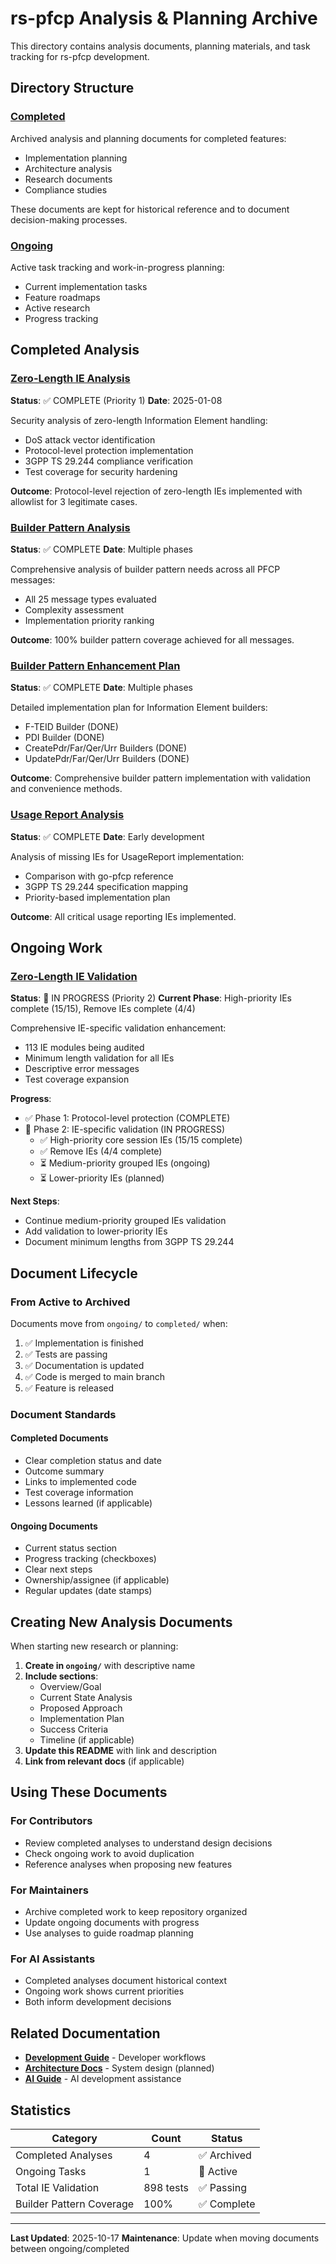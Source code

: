 # rs-pfcp Analysis & Planning Archive

This directory contains analysis documents, planning materials, and task tracking for rs-pfcp development.

## Directory Structure

### [Completed](completed/)
Archived analysis and planning documents for completed features:
- Implementation planning
- Architecture analysis
- Research documents
- Compliance studies

These documents are kept for historical reference and to document decision-making processes.

### [Ongoing](ongoing/)
Active task tracking and work-in-progress planning:
- Current implementation tasks
- Feature roadmaps
- Active research
- Progress tracking

## Completed Analysis

### [Zero-Length IE Analysis](completed/zero-length-ie-analysis.md)
**Status**: ✅ COMPLETE (Priority 1)
**Date**: 2025-01-08

Security analysis of zero-length Information Element handling:
- DoS attack vector identification
- Protocol-level protection implementation
- 3GPP TS 29.244 compliance verification
- Test coverage for security hardening

**Outcome**: Protocol-level rejection of zero-length IEs implemented with allowlist for 3 legitimate cases.

### [Builder Pattern Analysis](completed/builder-pattern-analysis.md)
**Status**: ✅ COMPLETE
**Date**: Multiple phases

Comprehensive analysis of builder pattern needs across all PFCP messages:
- All 25 message types evaluated
- Complexity assessment
- Implementation priority ranking

**Outcome**: 100% builder pattern coverage achieved for all messages.

### [Builder Pattern Enhancement Plan](completed/builder-pattern-plan.md)
**Status**: ✅ COMPLETE
**Date**: Multiple phases

Detailed implementation plan for Information Element builders:
- F-TEID Builder (DONE)
- PDI Builder (DONE)
- CreatePdr/Far/Qer/Urr Builders (DONE)
- UpdatePdr/Far/Qer/Urr Builders (DONE)

**Outcome**: Comprehensive builder pattern implementation with validation and convenience methods.

### [Usage Report Analysis](completed/usage-report-analysis.md)
**Status**: ✅ COMPLETE
**Date**: Early development

Analysis of missing IEs for UsageReport implementation:
- Comparison with go-pfcp reference
- 3GPP TS 29.244 specification mapping
- Priority-based implementation plan

**Outcome**: All critical usage reporting IEs implemented.

## Ongoing Work

### [Zero-Length IE Validation](ongoing/zero-length-ie-validation.md)
**Status**: 🔄 IN PROGRESS (Priority 2)
**Current Phase**: High-priority IEs complete (15/15), Remove IEs complete (4/4)

Comprehensive IE-specific validation enhancement:
- 113 IE modules being audited
- Minimum length validation for all IEs
- Descriptive error messages
- Test coverage expansion

**Progress**:
- ✅ Phase 1: Protocol-level protection (COMPLETE)
- 🔄 Phase 2: IE-specific validation (IN PROGRESS)
  - ✅ High-priority core session IEs (15/15 complete)
  - ✅ Remove IEs (4/4 complete)
  - ⏳ Medium-priority grouped IEs (ongoing)
  - ⏳ Lower-priority IEs (planned)

**Next Steps**:
- Continue medium-priority grouped IEs validation
- Add validation to lower-priority IEs
- Document minimum lengths from 3GPP TS 29.244

## Document Lifecycle

### From Active to Archived

Documents move from `ongoing/` to `completed/` when:
1. ✅ Implementation is finished
2. ✅ Tests are passing
3. ✅ Documentation is updated
4. ✅ Code is merged to main branch
5. ✅ Feature is released

### Document Standards

#### Completed Documents
- Clear completion status and date
- Outcome summary
- Links to implemented code
- Test coverage information
- Lessons learned (if applicable)

#### Ongoing Documents
- Current status section
- Progress tracking (checkboxes)
- Clear next steps
- Ownership/assignee (if applicable)
- Regular updates (date stamps)

## Creating New Analysis Documents

When starting new research or planning:

1. **Create in `ongoing/`** with descriptive name
2. **Include sections**:
   - Overview/Goal
   - Current State Analysis
   - Proposed Approach
   - Implementation Plan
   - Success Criteria
   - Timeline (if applicable)
3. **Update this README** with link and description
4. **Link from relevant docs** (if applicable)

## Using These Documents

### For Contributors
- Review completed analyses to understand design decisions
- Check ongoing work to avoid duplication
- Reference analyses when proposing new features

### For Maintainers
- Archive completed work to keep repository organized
- Update ongoing documents with progress
- Use analyses to guide roadmap planning

### For AI Assistants
- Completed analyses document historical context
- Ongoing work shows current priorities
- Both inform development decisions

## Related Documentation

- **[Development Guide](../development/)** - Developer workflows
- **[Architecture Docs](../architecture/)** - System design (planned)
- **[AI Guide](../../.claude/claude-guide.md)** - AI development assistance

## Statistics

| Category | Count | Status |
|----------|-------|--------|
| Completed Analyses | 4 | ✅ Archived |
| Ongoing Tasks | 1 | 🔄 Active |
| Total IE Validation | 898 tests | ✅ Passing |
| Builder Pattern Coverage | 100% | ✅ Complete |

---

**Last Updated**: 2025-10-17
**Maintenance**: Update when moving documents between ongoing/completed
